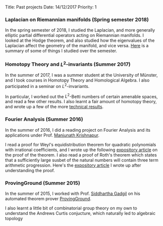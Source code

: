 Title: Past projects
Date: 14/12/2017
Priority: 1

### Laplacian on Riemannian manifolds (Spring semester 2018)
In the spring semester of 2018, I studied the Laplacian, and more generally
elliptic partial differential operators acting on Riemannian manifolds. I looked
at the Hodge theorem, and also studied how the eigenvalues of the Laplacian
affect the geometry of the manifold, and vice versa. [Here](pdfs/thesis_summary/thesis-summary.pdf)
is a summary of some of things I studied over the semester.

### Homotopy Theory and $L^2$-invariants (Summer 2017)
 In the summer of 2017, I was a summer student at the University of Münster, and I
 took courses in Homotopy Theory and Homological Algebra. I also participated in a
 seminar on $L^2$-invariants.

In particular, I worked out the $L^2$-Betti numbers of certain amenable spaces, and
 read a few other results. I also learnt a fair amount of homotopy theory, and wrote
up a few of the more [technical results](pdfs/articles/technical_results.pdf).

### Fourier Analysis (Summer 2016)
 In the summer of 2016, I did a reading project on Fourier Analysis and its
 applications under Prof. [Manjunath Krishnapur](http://math.iisc.ac.in/~manju/).

I read a proof for Weyl's equidistribution theorem for quadratic
polynomials with irrational coefficients, and I wrote up the following
 [expository article](pdfs/articles/weyls.pdf)
 on the proof of the theorem. I also read a proof of Roth's theorem which
states that a sufficiently large susbet of the natural numbers will contain three
term arithmetic progression. Here's the 
[expository article](pdfs/articles/roths.pdf)
 I wrote up after 
understanding the proof.

### ProvingGround (Summer 2015)

In the summer of 2015, I worked with Prof. 
[Siddhartha Gadgil](http://math.iisc.ac.in/~gadgil/)
 on his automated theorem prover [ProvingGround](https://github.com/siddhartha-gadgil/ProvingGround).

I also learnt a little bit of combinatorial group theory on my own to understand the Andrews Curtis conjucture, which naturally led to algebraic topology
